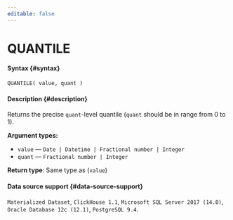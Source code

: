 ```yaml
---
editable: false
---
```


# QUANTILE



#### Syntax {#syntax}


```
QUANTILE( value, quant )
```

#### Description {#description}
Returns the precise `quant`-level quantile (`quant` should be in range from 0 to 1).

**Argument types:**
- `value` — `Date | Datetime | Fractional number | Integer`
- `quant` — `Fractional number | Integer`


**Return type**: Same type as (`value`)

#### Data source support {#data-source-support}

`Materialized Dataset`, `ClickHouse 1.1`, `Microsoft SQL Server 2017 (14.0)`, `Oracle Database 12c (12.1)`, `PostgreSQL 9.4`.
